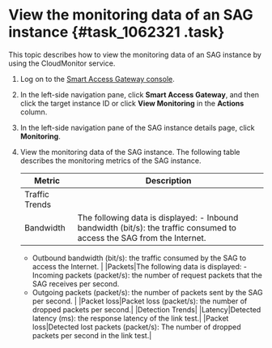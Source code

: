 # View the monitoring data of an SAG instance {#task_1062321 .task}

This topic describes how to view the monitoring data of an SAG instance by using the CloudMonitor service.

1.  Log on to the [Smart Access Gateway console](https://smartag.console.aliyun.com).
2.  In the left-side navigation pane, click **Smart Access Gateway**, and then click the target instance ID or click **View Monitoring** in the **Actions** column.
3.  In the left-side navigation pane of the SAG instance details page, click **Monitoring**.
4.  View the monitoring data of the SAG instance. The following table describes the monitoring metrics of the SAG instance.

    |Metric|Description|
    |------|-----------|
    |Traffic Trends|
    |Bandwidth|The following data is displayed:     -   Inbound bandwidth \(bit/s\): the traffic consumed to access the SAG from the Internet.
    -   Outbound bandwidth \(bit/s\): the traffic consumed by the SAG to access the Internet.
 |
    |Packets|The following data is displayed:     -   Incoming packets \(packet/s\): the number of request packets that the SAG receives per second.
    -   Outgoing packets \(packet/s\): the number of packets sent by the SAG per second.
 |
    |Packet loss|Packet loss \(packet/s\): the number of dropped packets per second.|
    |Detection Trends|
    |Latency|Detected latency \(ms\): the response latency of the link test.|
    |Packet loss|Detected lost packets \(packet/s\): The number of dropped packets per second in the link test.|


